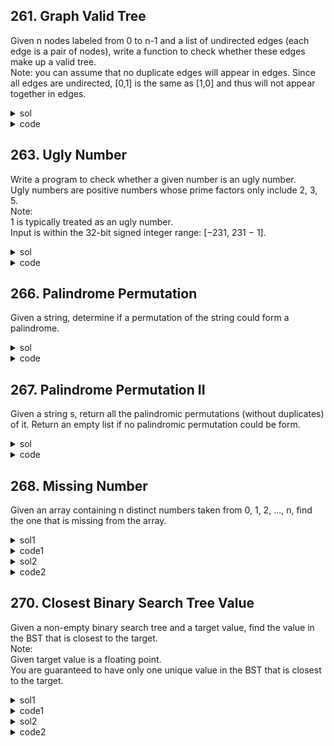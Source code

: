 ## 261. Graph Valid Tree
Given n nodes labeled from 0 to n-1 and a list of undirected edges (each edge is a pair of nodes), write a function to check whether these edges make up a valid tree.  
Note: you can assume that no duplicate edges will appear in edges. Since all edges are undirected, [0,1] is the same as [1,0] and thus will not appear together in edges. 

<details><summary>sol</summary>
<p>

#### tree - acyclic + connected. union find. merge one's root under the other's root. check the number of edges at the end(for connected). time=O(n^2), space=O(n)

</p></details>

<details><summary>code</summary>
<p>

```python
class Solution:
    def validTree(self, n: int, edges: List[List[int]]) -> bool:
        parent = [-1] * n
        def find(p):
            return p if parent[p] == -1 else find(parent[p])
        for edge in edges:
            p0, p1 = find(edge[0]), find(edge[1])
            # check cycle
            if p0 == p1:
                return False
            parent[p1] = p0
        return len(edges) == n-1
```
</p></details>

## 263. Ugly Number
Write a program to check whether a given number is an ugly number.  
Ugly numbers are positive numbers whose prime factors only include 2, 3, 5.  
Note:  
1 is typically treated as an ugly number.  
Input is within the 32-bit signed integer range: [−231,  231 − 1].  

<details><summary>sol</summary>
<p>

#### easy while loop time=O(1), space=O(1)

</p></details>

<details><summary>code</summary>
<p>

```python
class Solution:
    def isUgly(self, num: int) -> bool:
        if num <= 0:
            return False
        for prime in [2, 3, 5]:
            while num % prime == 0:
                num /= prime
        return num == 1
```

</p></details>

## 266. Palindrome Permutation
Given a string, determine if a permutation of the string could form a palindrome.  

<details><summary>sol</summary>
<p>

#### use a list(size=128) to count the occurrence of each ascii word. time=O(n), space=O(1)

</p></details>

<details><summary>code</summary>
<p>

```python
class Solution:
    def canPermutePalindrome(self, s: str) -> bool:
        counter = [0] * 128
        for letter in s:
            counter[ord(letter)] = 1 - counter[ord(letter)]
        return sum(counter) <= 1
```

</p></details>

## 267. Palindrome Permutation II
Given a string s, return all the palindromic permutations (without duplicates) of it. Return an empty list if no palindromic permutation could be form.  

<details><summary>sol</summary>
<p>

#### counter + backtracking. time=O((n/2+1)!), space=O(n) 

</p></details>

<details><summary>code</summary>
<p>

```python
class Solution:
    def generatePalindromes(self, s: str) -> List[str]:
        permutation = []
        counter = collections.Counter(s)
        mid = [k for k,v in counter.items() if v%2 == 1]
        if len(mid) > 1:
            return []
        def permute(cur):
            if len(cur) == len(s):
                permutation.append(cur)
                return
            for k,v in counter.items():
                if v >= 2:
                    counter[k] -= 2
                    permute(k + cur + k)
                    counter[k] += 2
        
        mid = mid[0] if len(mid) == 1 else ''
        permute(mid)
        return permutation
```

</p></details>

## 268. Missing Number
Given an array containing n distinct numbers taken from 0, 1, 2, ..., n, find the one that is missing from the array.  

<details><summary>sol1</summary>
<p>

#### XOR. time=O(n), space=O(1) 

</p></details>

<details><summary>code1</summary>
<p>

```python
class Solution:
    def missingNumber(self, nums: List[int]) -> int:
        if not nums:
            return 0
        xor = len(nums)
        for i, num in enumerate(nums):
            xor ^= (i ^ num)
        return xor
```

</p></details>

<details><summary>sol2</summary>
<p>

#### Gauss' Formula to get the sum from 1 to n. time=O(n), space=O(1) 

</p></details>

<details><summary>code2</summary>
<p>

```python
class Solution:
    def missingNumber(self, nums: List[int]) -> int:
        n = len(nums)
        res = int((n+1)*n/2)
        return res-sum(nums)
```

</p></details>

## 270. Closest Binary Search Tree Value
Given a non-empty binary search tree and a target value, find the value in the BST that is closest to the target.  
Note:  
Given target value is a floating point.  
You are guaranteed to have only one unique value in the BST that is closest to the target.  


<details><summary>sol1</summary>
<p>

#### recursion. time=O(h), space=O(h) 

</p></details>

<details><summary>code1</summary>
<p>

```python
class Solution:
    def closestValue(self, root: TreeNode, target: float) -> int:
        if not root:
            return float('inf')
        res = float('inf')
        if target < root.val:
            res = self.closestValue(root.left, target)
        elif target > root.val:
            res = self.closestValue(root.right, target)
        else:
            res = root.val
        return res if abs(res-target) <= abs(root.val-target) else root.val
```

</p></details>

<details><summary>sol2</summary>
<p>

#### iterative. time=O(h), space=O(1)

</p></details>

<details><summary>code2</summary>
<p>

```python
class Solution:
    def closestValue(self, root: TreeNode, target: float) -> int:
        res = float('inf')
        while root:
            if abs(root.val-target) < abs(res-target):
                res = root.val
            root = root.left if target <= root.val else root.right
        return res
```

</p></details>


